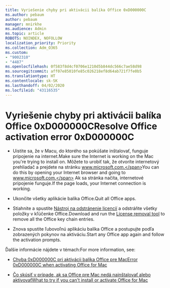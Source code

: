 ```yaml
---
title: Vyriešenie chyby pri aktivácii balíka Office 0xD000000C
ms.author: pebaum
author: pebaum
manager: mnirkhe
ms.audience: Admin
ms.topic: article
ROBOTS: NOINDEX, NOFOLLOW
localization_priority: Priority
ms.collection: Adm_O365
ms.custom:
- "9002310"
- "4487"
ms.openlocfilehash: 0f583f8d4cf0706e1210d5b844dc566c7ae58d98
ms.sourcegitcommit: aff07e85010fe85c026218ef8d64ab721f7fe0b5
ms.translationtype: HT
ms.contentlocale: sk-SK
ms.lasthandoff: 04/02/2020
ms.locfileid: "43116535"
---
```

# <a name="resolve-office-activation-error-0xd000000c"></a><span data-ttu-id="9a90b-102">Vyriešenie chyby pri aktivácii balíka Office 0xD000000C</span><span class="sxs-lookup"><span data-stu-id="9a90b-102">Resolve Office activation error 0xD000000C</span></span>

- <span data-ttu-id="9a90b-103">Uistite sa, že v Macu, do ktorého sa pokúšate inštalovať, funguje pripojenie na internet.</span><span class="sxs-lookup"><span data-stu-id="9a90b-103">Make sure the Internet is working on the Mac you're trying to install on.</span></span> <span data-ttu-id="9a90b-104">Môžete to urobiť tak, že otvoríte internetový prehliadač a prejdete na stránku www.microsoft.com.</span><span class="sxs-lookup"><span data-stu-id="9a90b-104">You can do this by opening your Internet browser and going to www.microsoft.com.</span></span> <span data-ttu-id="9a90b-105">Ak sa stránka načíta, internetové pripojenie funguje.</span><span class="sxs-lookup"><span data-stu-id="9a90b-105">If the page loads, your Internet connection is working.</span></span>

- <span data-ttu-id="9a90b-106">Ukončite všetky aplikácie balíka Office.</span><span class="sxs-lookup"><span data-stu-id="9a90b-106">Quit all Office apps.</span></span>

- <span data-ttu-id="9a90b-107">Stiahnite a spustite [Nástroj na odstránenie licencií](https://go.microsoft.com/fwlink/?linkid=849815) a odstráňte všetky položky v kľúčenke Office.</span><span class="sxs-lookup"><span data-stu-id="9a90b-107">Download and run the [License removal tool](https://go.microsoft.com/fwlink/?linkid=849815) to remove all the Office key chain entries.</span></span>

- <span data-ttu-id="9a90b-108">Znova spustite ľubovoľnú aplikáciu balíka Office a postupujte podľa zobrazených pokynov na aktiváciu.</span><span class="sxs-lookup"><span data-stu-id="9a90b-108">Start any Office app again and follow the activation prompts.</span></span>

<span data-ttu-id="9a90b-109">Ďalšie informácie nájdete v témach:</span><span class="sxs-lookup"><span data-stu-id="9a90b-109">For more information, see:</span></span>

- [<span data-ttu-id="9a90b-110">Chyba 0xD000000C pri aktivácii balíka Office pre Mac</span><span class="sxs-lookup"><span data-stu-id="9a90b-110">Error 0xD000000C when activating Office for Mac</span></span>](https://support.office.com/article/error-0xd000000c-when-activating-office-for-mac-da865931-4658-4829-ba2d-8133390c6d25)

- [<span data-ttu-id="9a90b-111">Čo skúsiť v prípade, ak sa Office pre Mac nedá nainštalovať alebo aktivovať</span><span class="sxs-lookup"><span data-stu-id="9a90b-111">What to try if you can't install or activate Office for Mac</span></span>](https://support.office.com/article/what-to-try-if-you-can-t-install-or-activate-office-for-mac-5efba2b4-b1e6-4e5f-bf3c-6ab945d03dea)

